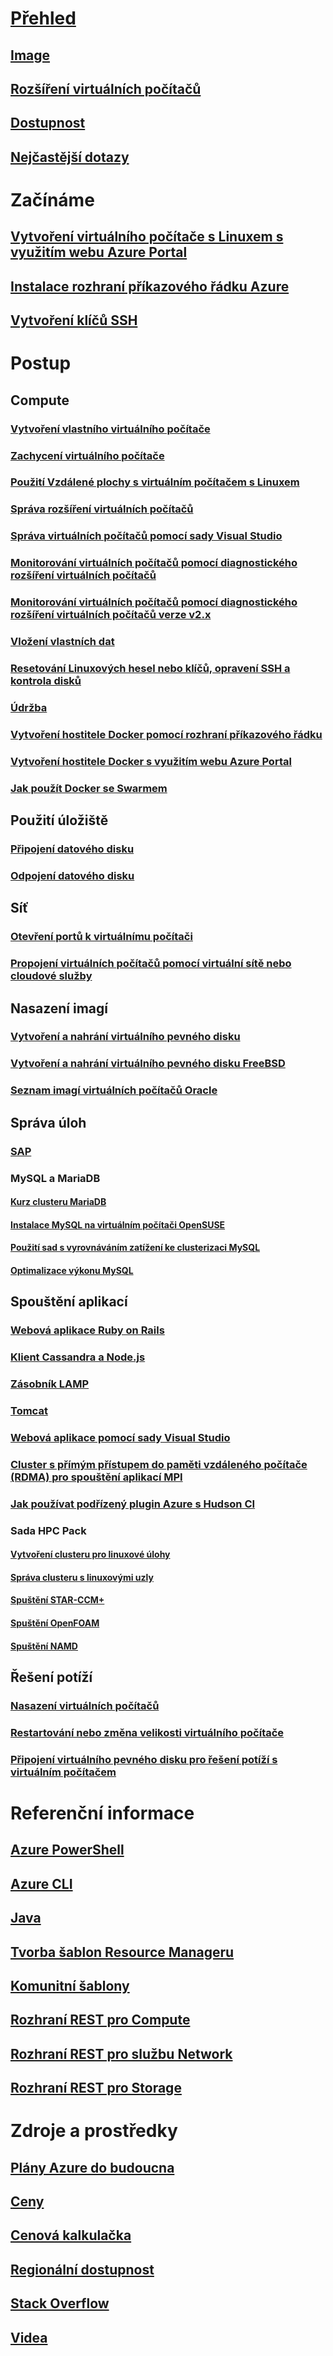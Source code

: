 # [Přehled](../overview.md)
## [Image](about-images.md)
## [Rozšíření virtuálních počítačů](agents-and-extensions.md)
## [Dostupnost](configure-availability.md)
## [Nejčastější dotazy](faq.md)

# Začínáme
## [Vytvoření virtuálního počítače s Linuxem s využitím webu Azure Portal](createportal.md)
## [Instalace rozhraní příkazového řádku Azure](../../../cli-install-nodejs.md)
## [Vytvoření klíčů SSH](../mac-create-ssh-keys.md)

# Postup
## Compute
### [Vytvoření vlastního virtuálního počítače](create-custom.md)
### [Zachycení virtuálního počítače](capture-image.md)
### [Použití Vzdálené plochy s virtuálním počítačem s Linuxem](remote-desktop.md)
### [Správa rozšíření virtuálních počítačů](manage-extensions.md)
### [Správa virtuálních počítačů pomocí sady Visual Studio](manage-visual-studio.md)
### [Monitorování virtuálních počítačů pomocí diagnostického rozšíření virtuálních počítačů](../diagnostic-extension.md)
### [Monitorování virtuálních počítačů pomocí diagnostického rozšíření virtuálních počítačů verze v2.x](diagnostic-extension-v2.md)
### [Vložení vlastních dat](inject-custom-data.md)
### [Resetování Linuxových hesel nebo klíčů, opravení SSH a kontrola disků](reset-access.md)
### [Údržba](planned-maintenance-schedule.md)
### [Vytvoření hostitele Docker pomocí rozhraní příkazového řádku](cli-use-docker.md)
### [Vytvoření hostitele Docker s využitím webu Azure Portal](portal-use-docker.md)
### [Jak použít Docker se Swarmem](../../virtual-machines-linux-docker-swarm.md)

## Použití úložiště
### [Připojení datového disku](attach-disk.md)
### [Odpojení datového disku](detach-disk.md)

## Síť
### [Otevření portů k virtuálnímu počítači](setup-endpoints.md)
### [Propojení virtuálních počítačů pomocí virtuální sítě nebo cloudové služby](connect-vms.md)

## Nasazení imagí
### [Vytvoření a nahrání virtuálního pevného disku](create-upload-vhd.md)
### [Vytvoření a nahrání virtuálního pevného disku FreeBSD](freebsd-create-upload-vhd.md)
### [Seznam imagí virtuálních počítačů Oracle](oracle-images.md)

## Správa úloh
### [SAP](sap-get-started.md)
### MySQL a MariaDB
#### [Kurz clusteru MariaDB](mariadb-mysql-cluster.md)
#### [Instalace MySQL na virtuálním počítači OpenSUSE](mysql-on-opensuse.md)
#### [Použití sad s vyrovnáváním zatížení ke clusterizaci MySQL](mysql-cluster.md)
#### [Optimalizace výkonu MySQL](optimize-mysql.md)

## Spouštění aplikací
### [Webová aplikace Ruby on Rails](virtual-machines-linux-classic-ruby-rails-web-app.md)
### [Klient Cassandra a Node.js](cassandra-nodejs.md)
### [Zásobník LAMP](lamp-script.md)
### [Tomcat](setup-tomcat.md)
### [Webová aplikace pomocí sady Visual Studio](web-app-visual-studio.md)
### [Cluster s přímým přístupem do paměti vzdáleného počítače (RDMA) pro spouštění aplikací MPI](rdma-cluster.md)
### [Jak používat podřízený plugin Azure s Hudson CI](../../virtual-machines-azure-slave-plugin-for-hudson.md)
### Sada HPC Pack
#### [Vytvoření clusteru pro linuxové úlohy](hpcpack-cluster-powershell-script.md)
#### [Správa clusteru s linuxovými uzly](hpcpack-cluster.md)
#### [Spuštění STAR-CCM+](hpcpack-cluster-starccm.md)
#### [Spuštění OpenFOAM](hpcpack-cluster-openfoam.md)
#### [Spuštění NAMD](hpcpack-cluster-namd.md)

## Řešení potíží
### [Nasazení virtuálních počítačů](troubleshoot-deployment-new-vm.md)
### [Restartování nebo změna velikosti virtuálního počítače](restart-resize-error-troubleshooting.md)
### [Připojení virtuálního pevného disku pro řešení potíží s virtuálním počítačem](troubleshoot-recovery-disks-portal.md)

# Referenční informace
## [Azure PowerShell](/powershell/azure/overview)
## [Azure CLI](/cli/azure/vm)
## [Java](/java/api)
## [Tvorba šablon Resource Manageru](../../../azure-resource-manager/resource-group-authoring-templates.md?toc=%2fazure%2fvirtual-machines%2flinux%2ftoc.json)
## [Komunitní šablony](https://azure.microsoft.com/documentation/templates)
## [Rozhraní REST pro Compute](https://msdn.microsoft.com/library/jj157206.aspx)
## [Rozhraní REST pro službu Network](https://msdn.microsoft.com/library/jj157182.aspx)
## [Rozhraní REST pro Storage](https://msdn.microsoft.com/library/ee460790.aspx)


# Zdroje a prostředky
## [Plány Azure do budoucna](https://azure.microsoft.com/roadmap/?category=compute)
## [Ceny](https://azure.microsoft.com/pricing/details/virtual-machines/#Linux)
## [ Cenová kalkulačka](https://azure.microsoft.com/pricing/calculator/)
## [Regionální dostupnost](https://azure.microsoft.com/regions/services)
## [Stack Overflow](http://stackoverflow.com/questions/tagged/azure-virtual-machine)
## [Videa](https://azure.microsoft.com/documentation/videos/index/?services=virtual-machines)
